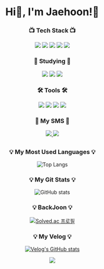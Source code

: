 
<h1 align ="center">Hi👋, I'm Jaehoon!🤗</h1> 

### <p align="center">📺 Tech Stack 📺</p>

<div align="center">
  <img src="https://img.shields.io/badge/HTML-E34F26?style=for-the-badge&logo=HTML5&logoColor=white">
  <img src="https://img.shields.io/badge/CSS-1572B6?style=for-the-badge&logo=CSS3&logoColor=white">
  <img src="https://img.shields.io/badge/JAVA_SCRIPT-F7DF1E?style=for-the-badge&logo=JavaScript&logoColor=white">
  <img src="https://img.shields.io/badge/React_Native-61DAFB?style=for-the-badge&logo=react&logoColor=white">
  <img src="https://img.shields.io/badge/Mobx-FF9955?style=for-the-badge&logo=Mobx&logoColor=white">
</div>  


### <p align="center">📙 Studying 📙</p>
<div align="center">
  <img src="https://img.shields.io/badge/REACT-0088CC?style=for-the-badge&logo=react&logoColor=white">
  <img src="https://img.shields.io/badge/TypeScript-3178C6?style=for-the-badge&logo=TypeScript&logoColor=white">
  <img src="https://img.shields.io/badge/Next.js-000000?style=for-the-badge&logo=Next.js&logoColor=white">
</div>

### <p align="center">🛠 Tools 🛠</p>
<div align="center">
  <img src="https://img.shields.io/badge/GitHub-181717?style=for-the-badge&logo=GitHub&logoColor=white">
  <img src="https://img.shields.io/badge/VSCODE-007ACC?style=for-the-badge&logo=Visual Studio Code&logoColor=white">
  <img src="https://img.shields.io/badge/Notion-000000?style=for-the-badge&logo=Notion&logoColor=white">
  <img src="https://img.shields.io/badge/Supabase-3FCF8E?style=for-the-badge&logo=Supabase&logoColor=white">
</div>


### <p align="center">🌈 My SMS 🌈</p>
<div align="center">
  <a href="https://velog.io/@zenoo97/posts">
    <img src="https://img.shields.io/badge/Velog-20C997?style=for-the-badge&logo=Velog&logoColor=white">
  </a>
  <a href="https://www.instagram.com/j._.h00n_/">
    <img src="https://img.shields.io/badge/InstaGram-E4405F?style=for-the-badge&logo=InstaGram&logoColor=white">
  </a>
</div>

##
<div align="center">

<h3>💡 My Most Used Languages 💡</h3>

![Top Langs](https://github-readme-stats.vercel.app/api/top-langs/?username=jeno0104&layout=compact&theme=tokyonight)
  
  <h3>💡 My Git Stats 💡</h3>
  
![GitHub stats](https://github-readme-stats.vercel.app/api?username=jeno0104&show_icons=true&theme=radical)


<h3 align="center">💡 BackJoon 💡</h3>

[![Solved.ac
프로필](http://mazassumnida.wtf/api/v2/generate_badge?boj=jeno0104)](https://solved.ac/{handle})


</div>

<div align="center">
  
  <h3 align="center">💡 My Velog 💡</h3>
  
  [![Velog's GitHub stats](https://velog-readme-stats.vercel.app/api?name=zenoo97)](https://github.com/eungyeole/velog-readme-stats)
  
  <a href="https://hits.seeyoufarm.com"><img src="https://hits.seeyoufarm.com/api/count/incr/badge.svg?url=https%3A%2F%2Fgithub.com%2Fjeno0104&count_bg=%2379C83D&title_bg=%23555555&icon=github.svg&icon_color=%23E7E7E7&title=hits&edge_flat=false"/></a>
</div>


<!--
**jeno0104/jeno0104** is a ✨ _special_ ✨ repository because its `README.md` (this file) appears on your GitHub profile.

Here are some ideas to get you started:

- 🔭 I’m currently working on ...
- 🌱 I’m currently learning ...
- 👯 I’m looking to collaborate on ...
- 🤔 I’m looking for help with ...
- 💬 Ask me about ...
- 📫 How to reach me: ...
- 😄 Pronouns: ...
- ⚡ Fun fact: ...
-->
